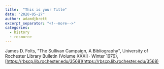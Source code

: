 ```yaml
---
title:  "This is your Title"
date: "2020-05-27"
author: adamdjbrett
excerpt_separator: "<!--more-->"
categories:
  - history
  - resource
---
```


James D. Folts, "The Sullivan Campaign, A Bibliography", University of Rochester Library Bulletin (Volume XXXII · Winter 1979), [https://rbscp.lib.rochester.edu/3568](https://rbscp.lib.rochester.edu/3568)

